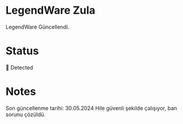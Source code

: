 # LegendWare Zula
LegendWare Güncellendi.

# Status
🔴 Detected

# Notes
Son güncellenme tarihi: 30.05.2024
Hile güvenli şekilde çalışıyor, ban sorunu çözüldü.
